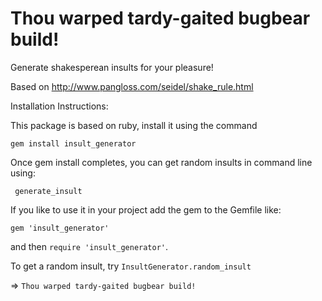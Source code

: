 Thou warped tardy-gaited bugbear build!
================

Generate shakesperean insults for your pleasure!


Based on http://www.pangloss.com/seidel/shake_rule.html


Installation Instructions:

This package is based on ruby, install it using the command

``` gem install insult_generator ```


Once gem install completes, you can get random insults in command line using:

```  generate_insult ```

If you like to use it in your project add the gem to the Gemfile like:

``` gem 'insult_generator' ```

and then ```require 'insult_generator'```.

To get a random insult, try ```InsultGenerator.random_insult```


=> ```Thou warped tardy-gaited bugbear build!```
